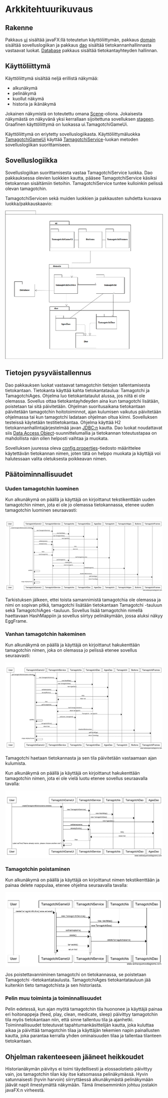 # Arkkitehtuurikuvaus

## Rakenne

Pakkaus [ui](https://github.com/millalin/ot-harjoitustyo/tree/master/TamagotchiGame/src/main/java/ui) sisältää javaFX:llä toteutetun käyttöliittymän, pakkaus [domain](https://github.com/millalin/ot-harjoitustyo/tree/master/TamagotchiGame/src/main/java/domain) sisältää sovelluslogiikan ja pakkaus [dao](https://github.com/millalin/ot-harjoitustyo/tree/master/TamagotchiGame/src/main/java/dao) sisältää tietokannanhallinnasta vastaavat luokat. [Database](https://github.com/millalin/ot-harjoitustyo/tree/master/TamagotchiGame/src/main/java/database) pakkaus sisältää tietokantayhteyden hallinnan. 

## Käyttöliittymä

Käyttöliittymä sisältää neljä erillistä näkymää: 

- alkunäkymä
- pelinäkymä
- kuollut näkymä
- historia ja ikänäkymä

Jokainen näkymistä on toteutettu omana [Scene](https://docs.oracle.com/javase/8/javafx/api/javafx/scene/Scene.html)-oliona. Jokaisesta näkymästä on näkyvänä  yksi kerrallaan sijoitettuna sovelluksen [stageen](https://docs.oracle.com/javase/8/javafx/api/javafx/stage/Stage.html). Graafinen käyttöliittymä on luokassa ui.TamagotchiGameUi. 

Käyttöliittymä on eriytetty sovelluslogiikasta. Käyttöliittymäluokka [TamagotchiGameUi](https://github.com/millalin/ot-harjoitustyo/blob/master/TamagotchiGame/src/main/java/ui/TamagotchiGameUi.java) käyttää [TamagotchiService](https://github.com/millalin/ot-harjoitustyo/blob/master/TamagotchiGame/src/main/java/domain/TamagotchiService.java)-luokan metoden sovelluslogiikan suorittamiseen. 

## Sovelluslogiikka 

Sovelluslogiikan suorittamisesta vastaa TamagotchiService luokka. Dao pakkauksessa olevien luokkien kautta, pääsee TamagotchiService käsiksi tietokannan sisältämiin tietoihin. TamagotchiService tuntee kulloinkin pelissä olevan tamagotchin. 

TamagotchiServicen sekä muiden luokkien ja pakkausten suhdetta kuvaava luokka/pakkauskaavio:

![alt.text](kaavio.png)

## Tietojen pysyväistallennus

Dao pakkauksen luokat vastaavat tamagotchin tietojen tallentamisesta tietokantaan. Tietokanta käyttää kahta tietokantataulua: Tamagotchi ja TamagotchiAges. Ohjelma luo tietokantataulut alussa, jos niitä ei ole olemassa. Sovellus ottaa tietokantayhdeyden aina kun tamagotchi lisätään, poistetaan tai sitä päivitetään. Ohjelman suoritusaikana tietokantaan päivitetään tamagotchin hoitotoiminnot, ajan kulumisen vaikutus päivitetään ohjelmassa tai kun tamagotchi ladataan ohjelman oltua kiinni. Sovelluksen testeissä käytetään testitietokantaa. Ohjelma käyttää H2 tietokannanhallintajärjestelmää javan [JDBC:n](https://www.oracle.com/technetwork/java/javase/jdbc/index.html) kautta.  Dao luokat noudattavat siis [Data Access Object](https://en.wikipedia.org/wiki/Data_access_object)-suunnittelumallia ja tietokannan toteutustapaa on mahdollista näin ollen helposti vaihtaa ja muokata. 

Sovelluksen juuressa oleva [config.properties](https://github.com/millalin/ot-harjoitustyo/blob/master/TamagotchiGame/config.properties)-tiedosto määrittelee käytettävän tietokannan nimen, joten tätä on helppo muokata ja käyttäjä voi halutessaan valita oletuksesta poikkeavan nimen. 
 
## Päätoiminnallisuudet

### Uuden tamagotchin luominen

Kun alkunäkymä on päällä ja käyttäjä on kirjoittanut tekstikenttään uuden tamagotchin nimen, jota ei ole jo olemassa tietokannassa, etenee uuden tamagotchin luominen seuraavasti: 

![alt.text](sekvenssikaavio.new.png)

Tarkistuksen jälkeen, ettei toista samannimistä tamagotchia ole olemassa ja nimi on sopivan pitkä, tamagotchi lisätään tietokantaan Tamagotchi -tauluun sekä TamagotchiAges -tauluun. Sovellus lisää tamagotchin nimellä haettavaan HashMappiin ja sovellus siirtyy pelinäkymään, jossa aluksi näkyy EggFrame. 

### Vanhan tamagotchin hakeminen

Kun alkunäkymä on päällä ja käyttäjä on kirjoittanut hakukenttään tamagotchin nimen, joka on olemassa jo pelissä etenee sovellus seuraavasti:

![alt.text](sekvenssikaavio_gettama.png)

Tamagotchi haetaan tietokannasta ja sen tila päivitetään vastaamaan ajan kulumista.


Kun alkunäkymä on päällä ja käyttäjä on kirjoittanut hakukenttään tamagotchin nimen, jota ei ole vielä luotu etenee sovellus seuraavalla tavalla:

![alt.text](sekvenssikaavio.alreadyexists.png)

### Tamagotchin poistaminen

Kun alkunäkymä on päällä ja käyttäjä on kirjoittanut nimen tekstikenttään ja painaa delete nappulaa, etenee ohjelma seuraavalla tavalla:

![alt.text](sekvenssikaaviodelete.png)

Jos poistettavanniminen tamagotchi on tietokannassa, se poistetaan Tamagotchi -tietokantataulusta. TamagotchiAges tietokantatauluun jää kuitenkin tieto tamagotchista ja sen historiasta. 

### Pelin muu toiminta ja toiminnallisuudet

Pelin edetessä, kun ajan myötä tamagotchin tila huononee ja käyttäjä painaa eri hoitonappeja (feed, play, clean, medicate, sleep) päivittyy tamagotchin tila myös tietokantaan niin, että sinne tallentuu tila ja ajanhetki. Toiminnallisuudet toteutuvat tapahtumankäsittelijän kautta, joka kuluttaa aikaa ja päivittää tamagotchin tilaa ja käyttäjän tekemien napin painallusten kautta, joka parantaa kerralla yhden ominaisuuden tilaa ja tallentaa tilanteen tietokantaan. 


## Ohjelman rakenteeseen jääneet heikkoudet

Historianäkymän päivitys ei toimi täydellisesti ja elossaolotieto päivittyy vain, jos tamagotchin tilan käy itse katsomassa pelinäkymässä. Hyvin satunnaisesti (hyvin harvoin) siirryttäessä alkunäkymästä pelinäkymään jäävät napit ilmestymättä näkymään. Tämä ilmeisemminkin johtuu jostakin javaFX:n virheestä. 
